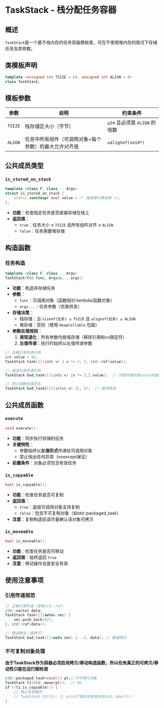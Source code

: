 # TaskStack - 栈分配任务容器

## 概述
`TaskStack`是一个基于栈内存的任务容器模板类，可在不使用堆内存的情况下存储任务及其参数。

## 类模板声明
```cpp
template <unsigned int TSIZE = 64, unsigned int ALIGN = 8>
class TaskStack;
```

## 模板参数
| 参数   | 说明                                                                 | 约束条件 |
|--------|----------------------------------------------------------------------|----------|
| `TSIZE` | 栈存储区大小（字节）                                                | `≥24` 且必须是 `ALIGN` 的倍数 |
| `ALIGN` | 任务中所有组件（可调用对象+每个参数）的最大允许对齐值               | `≥alignof(void*)` |

## 公共成员类型

### `is_stored_on_stack`
```cpp
template <class F, class... Args>
struct is_stored_on_stack {
    static constexpr bool value = /* 编译期计算结果 */;
};
```
- **功能**：检查指定任务是否直接存储在栈上
- **返回值**：
  - `true`：任务大小 ≤ `TSIZE` 且所有组件对齐 ≤ `ALIGN`
  - `false`：任务需要堆存储

## 构造函数

### 任务构造
```cpp
template <class F, class... Args>
TaskStack(F&& func, Args&&... args);
```
- **功能**：构造并存储任务
- **参数**：
  - `func`：可调用对象（函数指针/lambda/函数对象）
  - `args...`：任务参数（完美转发）
- **存储决策**：
  - 栈存储：当 `sizeof(任务) ≤ TSIZE` 且 `alignof(任务) ≤ ALIGN`
  - 堆存储：否则（使用 `HeapCallable` 包装）
- **参数处理规则**：
  1. **类型退化**：所有参数均按值存储（移除引用和cv限定符）
  2. **左值传递**：执行时始终以左值传递参数

```cpp
// 正确引用传递示例
int value = 42;
TaskStack task([](int& v) { v *= 2; }, std::ref(value));

// 错误引用传递示例
TaskStack bad_task([](int& v) {v *= 2;},value);  // 内部存储的是value的副本

// 禁止函数右值签名
TaskStack bad_task2([](int&& v) {}, 5);  // 编译错误
```

## 公共成员函数

### `execute`
```cpp
void execute();
```
- **功能**：同步执行存储的任务
- **关键特性**：
  - 参数始终以**左值形式**传递给可调用对象
  - 禁止抛出任何异常（noexcept保证）
- **前置条件**：对象必须包含有效任务

### `is_copyable`
```cpp
bool is_copyable();
```
- **功能**：检查任务是否可复制
- **返回值**：
  - `true`：底层可调用对象支持复制
  - `false`：包含不可复制对象（如std::packaged_task）
- **注意**：复制构造前请尽量确认该对象可拷贝

### `is_moveable`
```cpp
bool is_moveable();
```
- **功能**：检查任务是否可移动
- **返回值**：始终返回 `true`
- **注意**：移动操作总是安全有效

## 使用注意事项

### 引用传递规范
```cpp
// 正确引用传递（使用std::ref）
std::vector data;
TaskStack task([](auto& vec) { 
    vec.push_back(42); 
}, std::ref(data));

// 错误做法（值拷贝）
TaskStack bad_task([](auto vec) {...}, data); // 数据拷贝
```

### 不可复制对象处理

**由于TaskStack作为容器必须启用拷贝/移动构造函数，所以任务真正的可拷贝/移动性只能在运行期检测**

```cpp
std::packaged_task<void()> pt;//不可拷贝对象
TaskStack t1(std::move(pt));  // OK
if (!t1.is_copyable()) {
    // 禁止复制操作
    // TaskStack t2(t1); // printf错误并结束进程std::abort()！
}
```